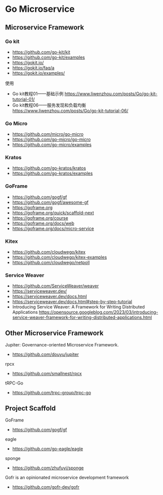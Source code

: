 # Go Microservice

## Microservice Framework

### Go kit
- https://github.com/go-kit/kit
- https://github.com/go-kit/examples
- https://gokit.io/
- https://gokit.io/faq/a
- https://gokit.io/examples/

使用
- Go kit教程01——基础示例 https://www.liwenzhou.com/posts/Go/go-kit-tutorial-01/
- Go kit教程06——服务发现和负载均衡 https://www.liwenzhou.com/posts/Go/go-kit-tutorial-06/


### Go Micro
- https://github.com/micro/go-micro
- https://github.com/go-micro/go-micro
- https://github.com/go-micro/examples


### Kratos
- https://github.com/go-kratos/kratos
- https://github.com/go-kratos/examples


### GoFrame
- https://github.com/gogf/gf
- https://github.com/gogf/awesome-gf
- https://goframe.org
- https://goframe.org/quick/scaffold-next
- https://goframe.org/course
- https://goframe.org/docs/web
- https://goframe.org/docs/micro-service


### Kitex
- https://github.com/cloudwego/kitex
- https://github.com/cloudwego/kitex-examples
- https://github.com/cloudwego/netpoll


### Service Weaver
- https://github.com/ServiceWeaver/weaver
- https://serviceweaver.dev/
- https://serviceweaver.dev/docs.html
- https://serviceweaver.dev/docs.html#step-by-step-tutorial
- Introducing Service Weaver: A Framework for Writing Distributed Applications https://opensource.googleblog.com/2023/03/introducing-service-weaver-framework-for-writing-distributed-applications.html


## Other Microservice Framework
Jupiter: Governance-oriented Microservice Framework.
- https://github.com/douyu/jupiter

rpcx
- https://github.com/smallnest/rpcx

tRPC-Go
- https://github.com/trpc-group/trpc-go


## Project Scaffold
GoFrame 
- https://github.com/gogf/gf

eagle
- https://github.com/go-eagle/eagle

sponge
- https://github.com/zhufuyi/sponge

Gofr is an opinionated microservice development framework
- https://github.com/gofr-dev/gofr

